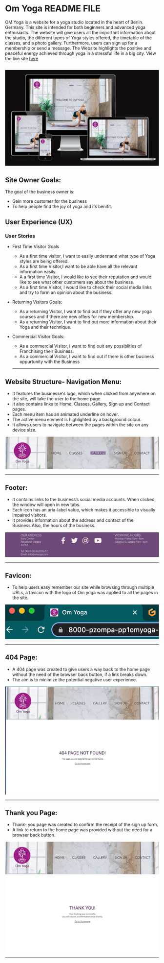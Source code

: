 # Om Yoga README FILE
OM Yoga is a website for a yoga studio located in the heart of Berlin. Germany. This site is intended for both beginners and advanced yoga enthusiasts. The website will give users all the important information about the studio, the different types of Yoga styles offered, the timetable of the classes, and a photo gallery. Furthermore, users can sign up for a membership or send a message. The Website highlights the positive and peaceful energy achieved through yoga in a stressful life in a big city. View the live site [here](https://pzompa.github.io/PP1-Om-Yoga/)

![alt AmIResponsive Screenshot](/assets/images/readme/amiresponsive-screenshot.png)
---
## Site Owner Goals:

The goal of the business owner is:
   * Gain more customer for the business
   * To help people find the joy of yoga and its benifit.
    
## User Experience (UX)
### User Stories
   * First Time Visitor Goals
       * As a first time visitor, I want to easily understand what type of Yoga styles are being offered.
      * As a first time Visitor,I want to be able have all the relevant information easily.
       * A a first time Visitor, I would like to see their reputation and would like to see what other customers say about the business. 
       * As a first time Visitor, I would like to check their social media links and try to form an opinion about the business.


  * Returning Visitors Goals:
     * As a returning Visitor, I want to find out if they offer any new yoga courses and if there are new offers for new membership.
     * As a returning Visitor, I want to find out more information about their Yoga and their technique. 
  
  * Commercial Visitor Goals:
     * As a commercial Visitor, I want to find ouit any possiblities of Franchising their Business.
     * As  a commercial Visitor, I want to find out if there is other business oppurtunity with the Business

     ---
## Website Structure- Navigation Menu:
   * It features the businesse's logo, which when clicked from anywhere on the site, will take the user to the home page.
   * It also contains links to Home, Classes, Gallery, Sign up and Contact pages. 
   * Each menu item has an animated underline on hover.  
   * The active menu element is highlighted by a background colour.
   * It allows users to navigate between the pages within the site on any device size.

![alt Menu Navigation](/assets/images/readme/menu-navigation.png)

---
## Footer:
 * It contains links to the business’s social media accounts. When clicked, the window will open in new tabs.
 * Each icon has an aria-label value, which makes it accessible to visually impaired visitors.
 * It provides information about the address and contact of the Business.Also, the hours of the business.

![alt Footer](/assets/images/readme/footer.png)

---
## Favicon:
 * To help users easy remember our site while browsing through multiple URLs, a favicon with the logo of Om yoga was applied to all the pages in the site.

![alt Favicon](/assets/images/readme/favicon.png)

---
## 404 Page:
 * A 404 page was created to give users a way back to the home page without the need of the browser back button, if a link breaks down.
 * The aim is to minimize the potential negative user experience.

 ![alt 404 error page](/assets/images/readme/404page.png)

---
## Thank you Page:
 * Thank- you page was created to confirm the receipt of the sign up form. 
 * A link to return to the home page was provided without the need for a browser back button. 


![alt Thank you page](/assets/images/readme/thankyou-page.png)

---